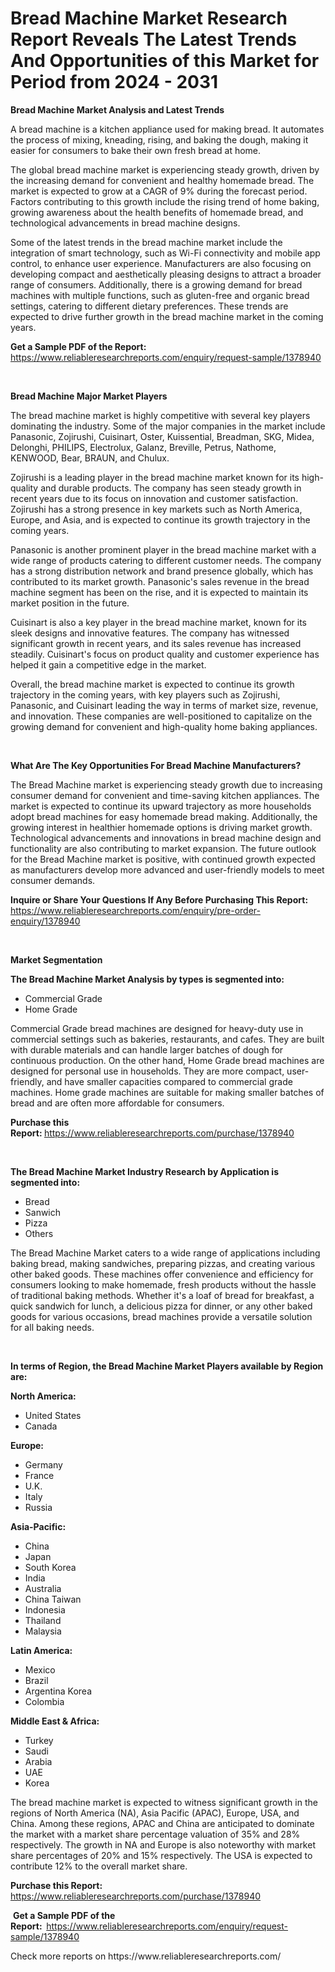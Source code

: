 <p><h1>Bread Machine Market Research Report Reveals The Latest Trends And Opportunities of this Market for Period from 2024 - 2031</h1></p><p><strong>Bread Machine Market Analysis and Latest Trends</strong></p>
<p><p>A bread machine is a kitchen appliance used for making bread. It automates the process of mixing, kneading, rising, and baking the dough, making it easier for consumers to bake their own fresh bread at home.</p><p>The global bread machine market is experiencing steady growth, driven by the increasing demand for convenient and healthy homemade bread. The market is expected to grow at a CAGR of 9% during the forecast period. Factors contributing to this growth include the rising trend of home baking, growing awareness about the health benefits of homemade bread, and technological advancements in bread machine designs.</p><p>Some of the latest trends in the bread machine market include the integration of smart technology, such as Wi-Fi connectivity and mobile app control, to enhance user experience. Manufacturers are also focusing on developing compact and aesthetically pleasing designs to attract a broader range of consumers. Additionally, there is a growing demand for bread machines with multiple functions, such as gluten-free and organic bread settings, catering to different dietary preferences. These trends are expected to drive further growth in the bread machine market in the coming years.</p></p>
<p><strong>Get a Sample PDF of the Report:&nbsp;</strong> <a href="https://www.reliableresearchreports.com/enquiry/request-sample/1378940">https://www.reliableresearchreports.com/enquiry/request-sample/1378940</a></p>
<p>&nbsp;</p>
<p><strong>Bread Machine Major Market Players</strong></p>
<p><p>The bread machine market is highly competitive with several key players dominating the industry. Some of the major companies in the market include Panasonic, Zojirushi, Cuisinart, Oster, Kuissential, Breadman, SKG, Midea, Delonghi, PHILIPS, Electrolux, Galanz, Breville, Petrus, Nathome, KENWOOD, Bear, BRAUN, and Chulux.</p><p>Zojirushi is a leading player in the bread machine market known for its high-quality and durable products. The company has seen steady growth in recent years due to its focus on innovation and customer satisfaction. Zojirushi has a strong presence in key markets such as North America, Europe, and Asia, and is expected to continue its growth trajectory in the coming years.</p><p>Panasonic is another prominent player in the bread machine market with a wide range of products catering to different customer needs. The company has a strong distribution network and brand presence globally, which has contributed to its market growth. Panasonic's sales revenue in the bread machine segment has been on the rise, and it is expected to maintain its market position in the future.</p><p>Cuisinart is also a key player in the bread machine market, known for its sleek designs and innovative features. The company has witnessed significant growth in recent years, and its sales revenue has increased steadily. Cuisinart's focus on product quality and customer experience has helped it gain a competitive edge in the market.</p><p>Overall, the bread machine market is expected to continue its growth trajectory in the coming years, with key players such as Zojirushi, Panasonic, and Cuisinart leading the way in terms of market size, revenue, and innovation. These companies are well-positioned to capitalize on the growing demand for convenient and high-quality home baking appliances.</p></p>
<p>&nbsp;</p>
<p><strong>What Are The Key Opportunities For Bread Machine Manufacturers?</strong></p>
<p><p>The Bread Machine market is experiencing steady growth due to increasing consumer demand for convenient and time-saving kitchen appliances. The market is expected to continue its upward trajectory as more households adopt bread machines for easy homemade bread making. Additionally, the growing interest in healthier homemade options is driving market growth. Technological advancements and innovations in bread machine design and functionality are also contributing to market expansion. The future outlook for the Bread Machine market is positive, with continued growth expected as manufacturers develop more advanced and user-friendly models to meet consumer demands.</p></p>
<p><strong>Inquire or Share Your Questions If Any Before Purchasing This Report:</strong> <a href="https://www.reliableresearchreports.com/enquiry/pre-order-enquiry/1378940">https://www.reliableresearchreports.com/enquiry/pre-order-enquiry/1378940</a></p>
<p>&nbsp;</p>
<p><strong>Market Segmentation</strong></p>
<p><strong>The Bread Machine Market Analysis by types is segmented into:</strong></p>
<p><ul><li>Commercial Grade</li><li>Home Grade</li></ul></p>
<p><p>Commercial Grade bread machines are designed for heavy-duty use in commercial settings such as bakeries, restaurants, and cafes. They are built with durable materials and can handle larger batches of dough for continuous production. On the other hand, Home Grade bread machines are designed for personal use in households. They are more compact, user-friendly, and have smaller capacities compared to commercial grade machines. Home grade machines are suitable for making smaller batches of bread and are often more affordable for consumers.</p></p>
<p><strong>Purchase this Report:&nbsp;</strong><a href="https://www.reliableresearchreports.com/purchase/1378940">https://www.reliableresearchreports.com/purchase/1378940</a></p>
<p>&nbsp;</p>
<p><strong>The Bread Machine Market Industry Research by Application is segmented into:</strong></p>
<p><ul><li>Bread</li><li>Sanwich</li><li>Pizza</li><li>Others</li></ul></p>
<p><p>The Bread Machine Market caters to a wide range of applications including baking bread, making sandwiches, preparing pizzas, and creating various other baked goods. These machines offer convenience and efficiency for consumers looking to make homemade, fresh products without the hassle of traditional baking methods. Whether it's a loaf of bread for breakfast, a quick sandwich for lunch, a delicious pizza for dinner, or any other baked goods for various occasions, bread machines provide a versatile solution for all baking needs.</p></p>
<p>&nbsp;</p>
<p><strong>In terms of Region, the Bread Machine Market Players available by Region are:</strong></p>
<p>
    <p> <strong> North America: </strong>
        <ul>
            <li>United States</li>
            <li>Canada</li>
        </ul>
        </p> 
    <p> <strong> Europe: </strong>
        <ul>
            <li>Germany</li>
            <li>France</li>
            <li>U.K.</li>
            <li>Italy</li>
            <li>Russia</li>
        </ul>
        </p> 
    <p> <strong> Asia-Pacific: </strong>
        <ul>
            <li>China</li>
            <li>Japan</li>
            <li>South Korea</li>
            <li>India</li>
            <li>Australia</li>
            <li>China Taiwan</li>
            <li>Indonesia</li>
            <li>Thailand</li>
            <li>Malaysia</li>
        </ul>
        </p> 
    <p> <strong> Latin America: </strong>
        <ul>
            <li>Mexico</li>
            <li>Brazil</li>
            <li>Argentina Korea</li>
            <li>Colombia</li>
        </ul>
        </p> 
    <p> <strong> Middle East & Africa: </strong>
        <ul>
            <li>Turkey</li>
            <li>Saudi</li>
            <li>Arabia</li>
            <li>UAE</li>
            <li>Korea</li>
        </ul>
    </p>
    </p>
<p><p>The bread machine market is expected to witness significant growth in the regions of North America (NA), Asia Pacific (APAC), Europe, USA, and China. Among these regions, APAC and China are anticipated to dominate the market with a market share percentage valuation of 35% and 28% respectively. The growth in NA and Europe is also noteworthy with market share percentages of 20% and 15% respectively. The USA is expected to contribute 12% to the overall market share.</p></p>
<p><strong>Purchase this Report: </strong><a href="https://www.reliableresearchreports.com/purchase/1378940">https://www.reliableresearchreports.com/purchase/1378940</a></p>
<p>&nbsp;<strong>Get a Sample PDF of the Report:&nbsp;&nbsp;</strong><a href="https://www.reliableresearchreports.com/enquiry/request-sample/1378940">https://www.reliableresearchreports.com/enquiry/request-sample/1378940</a></p>
<p><strong></strong></p>
<p>Check more reports on https://www.reliableresearchreports.com/</p>